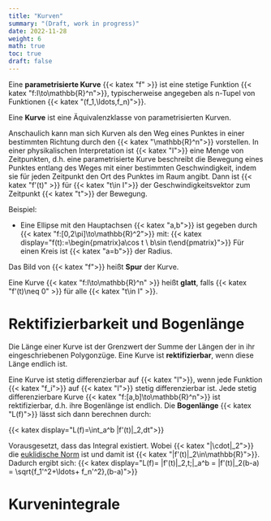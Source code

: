 ```yaml
---
title: "Kurven"
summary: "(Draft, work in progress)"
date: 2022-11-28
weight: 6
math: true
toc: true
draft: false
---
```


Eine **parametrisierte Kurve** {{< katex "f" >}} ist eine stetige Funktion {{< katex "f:I\to\mathbb{R}^n">}}, typischerweise angegeben als n-Tupel von Funktionen {{< katex "(f_1,\ldots,f_n)">}}.

Eine **Kurve** ist eine Äquivalenzklasse von parametrisierten Kurven.

Anschaulich kann man sich Kurven als den Weg eines Punktes in einer bestimmten Richtung durch den {{< katex "\mathbb{R}^n">}} vorstellen. In einer physikalischen Interpretation ist {{< katex "I">}} eine Menge von Zeitpunkten, d.h. eine parametrisierte Kurve beschreibt die Bewegung eines Punktes entlang des Weges mit einer bestimmten Geschwindigkeit, indem sie für jeden Zeitpunkt den Ort des Punktes im Raum angibt. Dann ist {{< katex "f'(t)" >}} für {{< katex "t\in I">}} der Geschwindigkeitsvektor zum Zeitpunkt {{< katex "t">}} der Bewegung.

Beispiel:
* Eine Ellipse mit den Hauptachsen {{< katex "a,b">}} ist gegeben durch {{< katex "f:[0,2\pi]\to\mathbb{R}^2">}} mit: {{< katex display="f(t):=\begin{pmatrix}a\cos t \\ b\sin t\end{pmatrix}">}} Für einen Kreis ist {{< katex "a=b">}} der Radius.

Das Bild von {{< katex "f">}} heißt **Spur** der Kurve.

Eine Kurve {{< katex "f:I\to\mathbb{R}^n" >}} heißt **glatt**, falls {{< katex "f'(t)\neq 0" >}} für alle {{< katex "t\in I" >}}.

# Rektifizierbarkeit und Bogenlänge

Die Länge einer Kurve ist der Grenzwert der Summe der Längen der in ihr eingeschriebenen Polygonzüge.
Eine Kurve ist **rektifizierbar**, wenn diese Länge endlich ist.

Eine Kurve ist stetig differenzierbar auf {{< katex "I">}}, wenn jede Funktion {{< katex "f_i">}} auf {{< katex "I">}} stetig differenzierbar ist. Jede stetig differenzierbare Kurve {{< katex "f:[a,b]\to\mathbb{R}^n">}} ist rektifizierbar, d.h. ihre Bogenlänge ist endlich. Die **Bogenlänge** {{< katex "L(f)">}} lässt sich dann berechnen durch:

{{< katex display="L(f)=\int_a^b \|f'(t)\|_2\,dt">}}

Vorausgesetzt, dass das Integral existiert. Wobei {{< katex "\|\cdot\|_2">}} die [euklidische Norm](../topology/#normierte-und-metrische-räume) ist und damit ist {{< katex "\|f'(t)\|_2\in\mathbb{R}">}}. Dadurch ergibt sich:
{{< katex display="L(f)= \|f'(t)\|_2\,t\;|_a^b = \|f'(t)\|_2(b-a) = \sqrt{f_1'^2+\ldots+ f_n'^2}\,(b-a)">}}



# Kurvenintegrale
